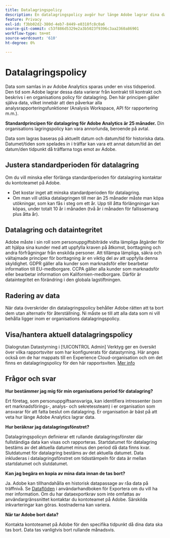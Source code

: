 ```yaml
---
title: Datalagringspolicy
description: En datalagringspolicy avgör hur länge Adobe lagrar dina data.
feature: Privacy
exl-id: f3bb02d2-380d-4eb7-8449-e0318fc8c0a6
source-git-commit: c53f886d5329e2a3b5023f9396c3aa2360a86901
workflow-type: tm+mt
source-wordcount: '610'
ht-degree: 0%

---
```


# Datalagringspolicy

Data som samlas in av Adobe Analytics sparas under en viss tidsperiod. Den tid som Adobe lagrar dessa data varierar från kontrakt till kontrakt och beskrivs i en organisations policy för datalagring. Den här principen gäller själva data, vilket innebär att den påverkar alla analysrapporteringsfunktioner (Analysis Workspace, API för rapportering m.m.).

**Standardprincipen för datalagring för Adobe Analytics är 25 månader.** Din organisations lagringspolicy kan vara annorlunda, beroende på avtal.

Data som lagras baseras på aktuellt datum och datum/tid för historiska data. Datumet/tiden som spelades in i träffar kan vara ett annat datum/tid än det datum/den tidpunkt då träffarna togs emot av Adobe.

## Justera standardperioden för datalagring

Om du vill minska eller förlänga standardperioden för datalagring kontaktar du kontoteamet på Adobe.

* Det kostar inget att minska standardperioden för datalagring.
* Om man vill utöka datalagringen till mer än 25 månader måste man köpa utökningar, som kan fås i steg om ett år. Upp till åtta förlängningar kan köpas, under totalt 10 år i månaden (två år i månaden för fallissemang plus åtta år).

## Datalagring och dataintegritet

Adobe måste i sin roll som personuppgiftsbiträde vidta lämpliga åtgärder för att hjälpa sina kunder med att uppfylla kraven på åtkomst, borttagning och andra förfrågningar från enskilda personer. Att tillämpa lämpliga, säkra och vältajmade principer för borttagning är en viktig del av att uppfylla denna skyldighet. GDPR gäller alla kunder som marknadsför eller bearbetar information till EU-medborgare. CCPA gäller alla kunder som marknadsför eller bearbetar information om Kalifornien-medborgare. Därför är dataintegritet en förändring i den globala lagstiftningen.

## Radering av data

När data överskrider din datalagringspolicy behåller Adobe rätten att ta bort dem utan alternativ för återställning. Ni måste se till att alla data som ni vill behålla ligger inom er organisations datalagringspolicy.

## Visa/hantera aktuell datalagringspolicy

Dialogrutan Datastyrning i [!UICONTROL Admin] Verktyg ger en översikt över vilka rapportsviter som har konfigurerats för datastyrning. Här anges också om de har mappats till en Experience Cloud-organisation och om det finns en datalagringspolicy för den här rapportsviten. [Mer info](/help/admin/admin/c-data-governance/an-gdpr-workflow.md)

## Frågor och svar

**Hur bestämmer jag mig för min organisations period för datalagring?**

Ert företag, som personuppgiftsansvariga, kan identifiera intressenter (som ert marknadsförings-, analys- och sekretessteam) i er organisation som ansvarar för att fatta beslut om datalagring. Er organisation är bäst på att veta hur länge Adobe Analytics lagrar data.

**Hur beräknar jag datalagringsfönstret?**

Datalagringspolicyn definierar ett rullande datalagringsfönster där fullständiga data kan visas och rapporteras. Startdatumet för datalagring bestäms av det aktuella datumet minus den period då data finns kvar. Slutdatumet för datalagring bestäms av det aktuella datumet. Data inkluderas i datalagringsfönstret om tidsstämpeln för data är mellan startdatumet och slutdatumet.

**Kan jag begära en kopia av mina data innan de tas bort?**

Ja. Adobe kan tillhandahålla en historisk datapassage av råa data på träffnivå. Se [Dataflöden](/help/export/analytics-data-feed/data-feed-overview.md) i användarhandboken för Exportera om du vill ha mer information. Om du har dataexportkrav som inte omfattas av användargränssnittet kontaktar du kontoteamet på Adobe. Särskilda inkvarteringar kan göras. kostnaderna kan variera.

**När tar Adobe bort data?**

Kontakta kontoteamet på Adobe för den specifika tidpunkt då dina data ska tas bort. Data tas vanligtvis bort rullande månadsvis.

